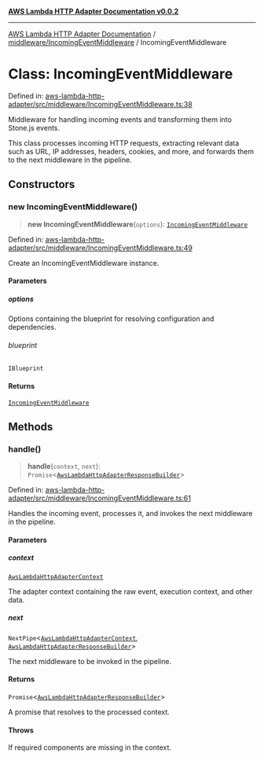 [**AWS Lambda HTTP Adapter Documentation v0.0.2**](../../../README.md)

***

[AWS Lambda HTTP Adapter Documentation](../../../modules.md) / [middleware/IncomingEventMiddleware](../README.md) / IncomingEventMiddleware

# Class: IncomingEventMiddleware

Defined in: [aws-lambda-http-adapter/src/middleware/IncomingEventMiddleware.ts:38](https://github.com/stonemjs/aws-lambda-http-adapter/blob/266a5c901335674bf07c5995909e8ee8116e2bba/src/middleware/IncomingEventMiddleware.ts#L38)

Middleware for handling incoming events and transforming them into Stone.js events.

This class processes incoming HTTP requests, extracting relevant data such as URL, IP addresses,
headers, cookies, and more, and forwards them to the next middleware in the pipeline.

## Constructors

### new IncomingEventMiddleware()

> **new IncomingEventMiddleware**(`options`): [`IncomingEventMiddleware`](IncomingEventMiddleware.md)

Defined in: [aws-lambda-http-adapter/src/middleware/IncomingEventMiddleware.ts:49](https://github.com/stonemjs/aws-lambda-http-adapter/blob/266a5c901335674bf07c5995909e8ee8116e2bba/src/middleware/IncomingEventMiddleware.ts#L49)

Create an IncomingEventMiddleware instance.

#### Parameters

##### options

Options containing the blueprint for resolving configuration and dependencies.

###### blueprint

`IBlueprint`

#### Returns

[`IncomingEventMiddleware`](IncomingEventMiddleware.md)

## Methods

### handle()

> **handle**(`context`, `next`): `Promise`\<[`AwsLambdaHttpAdapterResponseBuilder`](../../../declarations/type-aliases/AwsLambdaHttpAdapterResponseBuilder.md)\>

Defined in: [aws-lambda-http-adapter/src/middleware/IncomingEventMiddleware.ts:61](https://github.com/stonemjs/aws-lambda-http-adapter/blob/266a5c901335674bf07c5995909e8ee8116e2bba/src/middleware/IncomingEventMiddleware.ts#L61)

Handles the incoming event, processes it, and invokes the next middleware in the pipeline.

#### Parameters

##### context

[`AwsLambdaHttpAdapterContext`](../../../declarations/interfaces/AwsLambdaHttpAdapterContext.md)

The adapter context containing the raw event, execution context, and other data.

##### next

`NextPipe`\<[`AwsLambdaHttpAdapterContext`](../../../declarations/interfaces/AwsLambdaHttpAdapterContext.md), [`AwsLambdaHttpAdapterResponseBuilder`](../../../declarations/type-aliases/AwsLambdaHttpAdapterResponseBuilder.md)\>

The next middleware to be invoked in the pipeline.

#### Returns

`Promise`\<[`AwsLambdaHttpAdapterResponseBuilder`](../../../declarations/type-aliases/AwsLambdaHttpAdapterResponseBuilder.md)\>

A promise that resolves to the processed context.

#### Throws

If required components are missing in the context.
